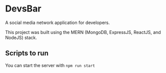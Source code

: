 # DevsBar

A social media network application for developers.

This project was built using the MERN (MongoDB, ExpressJS, ReactJS, and NodeJS) stack.


## Scripts to run

You can start the server with `npm run start`
